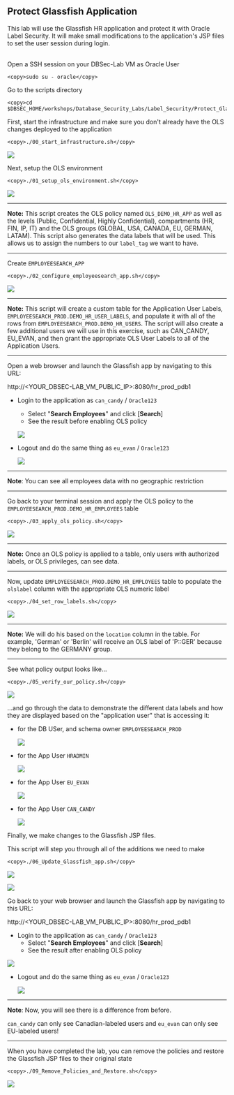 
## Protect Glassfish Application

This lab will use the Glassfish HR application and protect it with Oracle Label Security. It will make small modifications to the application's JSP files to set the user session during login.
<br><br>

Open a SSH session on your DBSec-Lab VM as Oracle User

````
<copy>sudo su - oracle</copy>
````

Go to the scripts directory

````
<copy>cd $DBSEC_HOME/workshops/Database_Security_Labs/Label_Security/Protect_Glassfish_App</copy>
````

First, start the infrastructure and make sure you don't already have the OLS changes deployed to the application

````
<copy>./00_start_infrastructure.sh</copy>
````

   ![](../images/OLS_007.PNG)

Next, setup the OLS environment

````
<copy>./01_setup_ols_environment.sh</copy>
````

   ![](../images/OLS_008.PNG)

---

**Note:** This script creates the OLS policy named `OLS_DEMO_HR_APP` as well as the levels (Public, Confidential, Highly Confidential), compartments (HR, FIN, IP, IT) and the OLS groups (GLOBAL, USA, CANADA, EU, GERMAN, LATAM).  This script also generates the data labels that will be used. This allows us to assign the numbers to our `label_tag` we want to have.  

---

Create `EMPLOYEESEARCH_APP`

````
<copy>./02_configure_employeesearch_app.sh</copy>
````

   ![](../images/OLS_009.PNG)

---

**Note:** This script will create a custom table for the Application User Labels, `EMPLOYEESEARCH_PROD.DEMO_HR_USER_LABELS`, and populate it with all of the rows from `EMPLOYEESEARCH_PROD.DEMO_HR_USERS`.  The script will also create a few additional users we will use in this exercise, such as CAN_CANDY, EU_EVAN, and then grant the appropriate OLS User Labels to all of the Application Users. 

---
	
Open a web browser and launch the Glassfish app by navigating to this URL:

   http://<YOUR_DBSEC-LAB_VM_PUBLIC_IP>:8080/hr_prod_pdb1
    
- Login to the application as `can_candy` / `Oracle123`
  - Select "**Search Employees**" and click [**Search**]
  - See the result before enabling OLS policy

   ![](../images/OLS_017.PNG)

- Logout and do the same thing as `eu_evan` / `Oracle123`

   ![](../images/OLS_018.PNG)

---

**Note**: You can see all employees data with no geographic restriction

---

Go back to your terminal session and apply the OLS policy to the `EMPLOYEESEARCH_PROD.DEMO_HR_EMPLOYEES` table

````
<copy>./03_apply_ols_policy.sh</copy>
````

   ![](../images/OLS_010.PNG)

---

**Note:** Once an OLS policy is applied to a table, only users with authorized labels, or OLS privileges, can see data.

---
	
Now, update `EMPLOYEESEARCH_PROD.DEMO_HR_EMPLOYEES` table to populate the `olslabel` column with the appropriate OLS numeric label

````
<copy>./04_set_row_labels.sh</copy>
````	

   ![](../images/OLS_011.PNG)

---

**Note:** We will do his based on the `location` column in the table. For example, 'German' or 'Berlin' will receive an OLS label of 'P::GER' because they belong to the GERMANY group.

---

See what policy output looks like...

````
<copy>./05_verify_our_policy.sh</copy>
````	

   ![](../images/OLS_012.PNG)

	
   ...and go through the data to demonstrate the different data labels and how they are displayed based on the "application user" that is accessing it:

- for the DB USer, and schema owner `EMPLOYEESEARCH_PROD`
	
   ![](../images/OLS_013.PNG)

- for the App User `HRADMIN`
	
   ![](../images/OLS_014.PNG)

- for the App User `EU_EVAN`

   ![](../images/OLS_015.PNG)

- for the App User `CAN_CANDY`

   ![](../images/OLS_016.PNG)
	
Finally, we make changes to the Glassfish JSP files.<br>

This script will step you through all of the additions we need to make

````
<copy>./06_Update_Glassfish_app.sh</copy>
````	

   ![](../images/OLS_019.PNG)
	
   ![](../images/OLS_020.PNG)

Go back to your web browser and launch the Glassfish app by navigating to this URL:

   http://<YOUR_DBSEC-LAB_VM_PUBLIC_IP>:8080/hr_prod_pdb1
    
   - Login to the application as `can_candy` / `Oracle123`
     - Select "**Search Employees**" and click [**Search**]
     - See the result after enabling OLS policy

   ![](../images/OLS_021.PNG)

- Logout and do the same thing as `eu_evan` / `Oracle123`

  ![](../images/OLS_022.PNG)

---
		
**Note**: Now, you will see there is a difference from before.<br>

`can_candy` can only see Canadian-labeled users and `eu_evan` can only see EU-labeled users!

---

When you have completed the lab, you can remove the policies and restore the Glassfish JSP files to their original state

````
<copy>./09_Remove_Policies_and_Restore.sh</copy>
````

   ![](../images/OLS_023.PNG)

